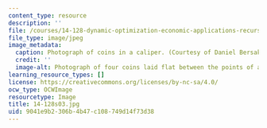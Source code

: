 ```yaml
---
content_type: resource
description: ''
file: /courses/14-128-dynamic-optimization-economic-applications-recursive-methods-spring-2003/9041e9b2306b4b47c108749d14f73d38_14-128s03.jpg
file_type: image/jpeg
image_metadata:
  caption: Photograph of coins in a caliper. (Courtesy of Daniel Bersak.)
  credit: ''
  image-alt: Photograph of four coins laid flat between the points of a caliper.
learning_resource_types: []
license: https://creativecommons.org/licenses/by-nc-sa/4.0/
ocw_type: OCWImage
resourcetype: Image
title: 14-128s03.jpg
uid: 9041e9b2-306b-4b47-c108-749d14f73d38
---
```

